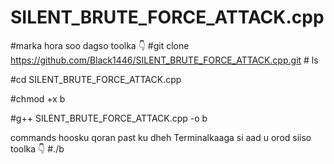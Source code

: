 # SILENT_BRUTE_FORCE_ATTACK.cpp


#marka hora soo dagso toolka 👇
#git clone https://github.com/Black1446/SILENT_BRUTE_FORCE_ATTACK.cpp.git #
ls

#cd SILENT_BRUTE_FORCE_ATTACK.cpp

#chmod +x b

#g++ SILENT_BRUTE_FORCE_ATTACK.cpp -o b

commands hoosku qoran past ku dheh Terminalkaaga si aad u orod siiso toolka  👇
#./b 
